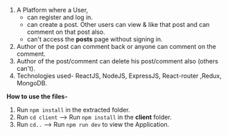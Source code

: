  1. A Platform where a User,  
    - can register and log in.  
    - can create a post. Other users can view & like that post and can comment on that post also.
    - can't access the **posts** page without signing in.
 2. Author of the post can comment back or anyone can comment on the
    comment.
 3. Author of the post/comment can delete his post/comment also (others
    can't).
 4. Technologies used- ReactJS, NodeJS, ExpressJS, React-router ,Redux, MongoDB.

**How to use the files-**

 1. Run `npm install` in the extracted folder.
 2. Run `cd client` --> Run `npm install` in the **client** folder.
 3. Run `cd..` --> Run `npm run dev` to view the Application.
